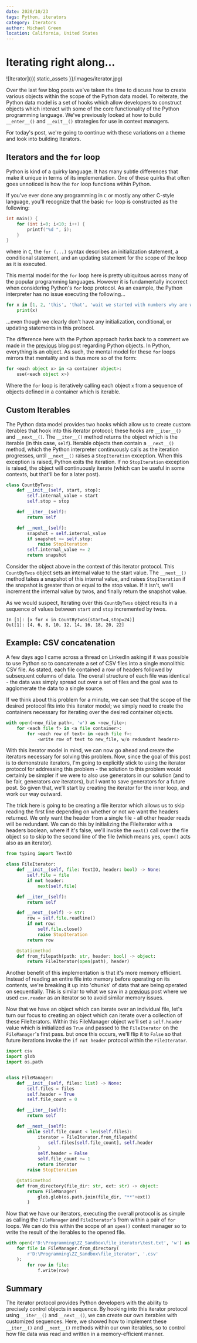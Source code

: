 ```yaml
---
date: 2020/10/23
tags: Python, iterators
category: Iterators
author: Michael Green
location: California, United States
---
```


# Iterating right along...

![Iterator]({{ static_assets }}/images/iterator.jpg)

Over the last few blog posts we've taken the time to discuss how to create various objects within the scope of the Python data model. To reiterate, the Python data model is a set of hooks which allow developers to construct objects which interact with some of the core functionality of the Python programming language. We've previously looked at how to build `__enter__()` and `__exit__()` strategies for use in context managers.

For today's post, we're going to continue with these variations on a theme and look into building Iterators.

## Iterators and the `for` loop

Python is kind of a quirky language. It has many subtle differences that make it unique in terms of its implementation. One of these quirks that often goes unnoticed is how the `for` loop functions within Python.

If you've ever done any programming in `C` or mostly any other C-style language, you'll recognize that the basic `for` loop is constructed as the following:

```C
int main() {
    for (int i=0; i<10; i++) {
        printf("%d ", i);
    }
} 
```

where in `C`, the `for (...)` syntax describes an initialization statement, a conditional statement, and an updating statement for the scope of the loop as it is executed.

This mental model for the `for` loop here is pretty ubiquitous across many of the popular programming languages. However it is fundamentally incorrect when considering Python's `for` loop protocol. As an example, the Python interpreter has no issue executing the following...

```python
for x in [1, 2, 'this', 'that', 'wait we started with numbers why are we looping over strings now...']:
    print(x)
```
        
...even though we clearly don't have any initialization, conditional, or updating statements in this protocol.

The difference here with the Python approach harks back to a comment we made in the [previous](https://blog.michaelgreen.dev/posts/2020_10_16) blog post regarding Python objects. In Python, everything is an object. As such, the mental model for these `for` loops mirrors that mentality and is thus more so of the form:

```python
for <each object x> in <a container object>:
    use(<each object x>)
```

Where the `for` loop is iteratively calling each object `x` from a sequence of objects defined in a container which is iterable.

## Custom Iterables

The Python data model provides two hooks which allow us to create custom iterables that hook into this iterator protocol; these hooks are `__iter__()` and `__next__()`. The `__iter__()` method returns the object which is the iterable (in this case, `self`). Iterable objects then contain a `__next__()` method, which the Python interpreter continuously calls as the iteration progresses, until `__next__()` raises a `StopIteration` exception. When this exception is raised, Python exits the iteration. If no `StopIteration` exception is raised, the object will continuously iterate (which can be useful in some contexts, but that'll be for a later post).

```python
class CountByTwos:
    def __init__(self, start, stop):
        self.internal_value = start
        self.stop = stop

    def __iter__(self):
        return self

    def __next__(self):
        snapshot = self.internal_value
        if snapshot >= self.stop:
            raise StopIteration
        self.internal_value += 2
        return snapshot      
```

Consider the object above in the context of this iterator protocol. This `CountByTwos` object sets an internal value to the start value. The `__next__()` method takes a snapshot of this internal value, and raises `StopIteration` if the snapshot is greater than or equal to the stop value. If it isn't, we'll increment the internal value by twos, and finally return the snapshot value.

As we would suspect, Iterating over this `CountByTwos` object results in a sequence of values between `start` and `stop` incremented by twos.

```
In [1]: [x for x in CountByTwos(start=4,stop=24)]
Out[1]: [4, 6, 8, 10, 12, 14, 16, 18, 20, 22]
```

## Example: CSV concatenation

A few days ago I came across a thread on LinkedIn asking if it was possible to use Python so to concatenate a set of CSV files into a single monolithic CSV file. As stated, each file contained a row of headers followed by subsequent columns of data. The overall structure of each file was identical - the data was simply spread out over a set of files and the goal was to agglomerate the data to a single source.

If we think about this problem for a minute, we can see that the scope of the desired protocol fits into this iterator model; we simply need to create the containers necessary for iterating over the desired container objects.

```python
with open(<new_file path>, 'w') as <new_file>:
    for <each file f> in <a file container>:
        for <each row of text> in <each file f>:
            <write row of text to new_file, w/o redundant headers>
```

With this iterator model in mind, we can now go ahead and create the iterators necessary for solving this problem. Now, since the goal of this post is to demonstrate iterators, I'm going to explicitly stick to using the iterator protocol for addressing this problem - the solution to this problem would certainly be simpler if we were to also use generators in our solution (and to be fair, generators *are* iterators), but I want to save generators for a future post. So given that, we'll start by creating the iterator for the inner loop, and work our way outward.

The trick here is going to be creating a file iterator which allows us to skip reading the first line depending on whether or not we want the headers returned. We only want the header from a single file - all other header reads will be redundant. We can do this by initializing the FileIterator with a headers boolean, where if it's false, we'll invoke the `next()` call over the file object so to skip to the second line of the file (which means yes, `open()` acts also as an iterator).

```python
from typing import TextIO

class FileIterator:
    def __init__(self, file: TextIO, header: bool) -> None:
        self.file = file
        if not header:
            next(self.file)

    def __iter__(self):
        return self

    def __next__(self) -> str:
        row = self.file.readline()
        if not row:
            self.file.close()
            raise StopIteration
        return row

    @staticmethod
    def from_filepath(path: str, header: bool) -> object:
        return FileIterator(open(path), header)
```

Another benefit of this implementation is that it's more memory efficient. Instead of reading an entire file into memory before operating on its contents, we're breaking it up into 'chunks' of data that are being operated on sequentially. This is similar to what we saw in a [previous](https://blog.michaelgreen.dev/posts/2020_10_16/) post where we used `csv.reader` as an iterator so to avoid similar memory issues.

Now that we have an object which can iterate over an individual file, let's turn our focus to creating an object which can iterate over a collection of these FileIterators. Within this FileManager object we'll set a `self.header` value which is initialized as `True` and passed to the `FileIterator` on the `FileManager`'s first pass. but once this occurs, we'll flip it to `False` so that future iterations invoke the `if not header` protocol within the `FileIterator`.

```python
import csv
import glob
import os.path


class FileManager:
    def __init__(self, files: list) -> None:
        self.files = files
        self.header = True
        self.file_count = 0

    def __iter__(self):
        return self

    def __next__(self):
        while self.file_count < len(self.files):
            iterator = FileIterator.from_filepath(
                self.files[self.file_count], self.header
            )
            self.header = False
            self.file_count += 1
            return iterator
        raise StopIteration

    @staticmethod
    def from_directory(file_dir: str, ext: str) -> object:
        return FileManager(
            glob.glob(os.path.join(file_dir, "**"+ext))
        )
```

Now that we have our iterators, executing the overall protocol is as simple as calling the `FileManager` and `FileIterator`'s from within a pair of `for` loops. We can do this within the scope of an `open()` context manager so to write the result of the iterables to the opened file.

```python
with open(r'D:\Programming\ZZ_Sandbox\file_iterator\test.txt', 'w') as f:
    for file in FileManager.from_directory(
        r'D:\Programming\ZZ_Sandbox\file_iterator', '.csv'
    ):
        for row in file:
            f.write(row)
```

## Summary

The iterator protocol provides Python developers with the ability to precisely control objects in sequence. By hooking into this iterator protocol using `__iter__()` and `__next__()`, we can create our own iterables with customized sequences. Here, we showed how to implement these `__iter__()` and `__next__()` methods within our own iterables, so to control how file data was read and written in a memory-efficient manner.
